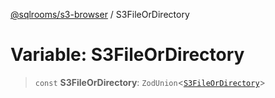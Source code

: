 [@sqlrooms/s3-browser](../index.md) / S3FileOrDirectory

# Variable: S3FileOrDirectory

> `const` **S3FileOrDirectory**: `ZodUnion`\<[`S3FileOrDirectory`](../type-aliases/S3FileOrDirectory.md)\>
